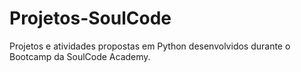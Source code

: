 # Projetos-SoulCode
Projetos e atividades propostas em Python desenvolvidos durante o Bootcamp da SoulCode Academy.
